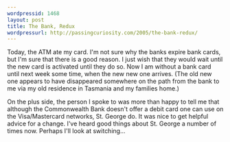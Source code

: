 ```yaml
---
wordpressid: 1468
layout: post
title: The Bank, Redux
wordpressurl: http://passingcuriosity.com/2005/the-bank-redux/
---
```

Today, the ATM ate my card. I'm not sure why the banks expire bank cards, but I'm sure that there is a good reason. I just wish that they would wait until the new card is activated until they do so. Now I am without a bank card until next week some time, when the new new one arrives. (The old new one appears to have disappeared somewhere on the path from the bank to me via my old residence in Tasmania and my families home.)

On the plus side, the person I spoke to was more than happy to tell me that although the Commonwealth Bank doesn't offer a debit card one can use on the Visa/Mastercard networks, St. George do. It was nice to get helpful advice for a change. I've heard good things about St. George a number of times now. Perhaps I'll look at switching...
